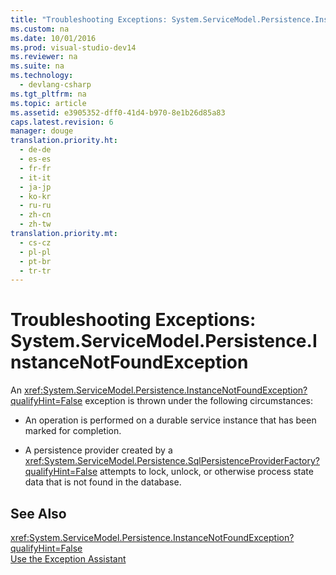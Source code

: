```yaml
---
title: "Troubleshooting Exceptions: System.ServiceModel.Persistence.InstanceNotFoundException"
ms.custom: na
ms.date: 10/01/2016
ms.prod: visual-studio-dev14
ms.reviewer: na
ms.suite: na
ms.technology: 
  - devlang-csharp
ms.tgt_pltfrm: na
ms.topic: article
ms.assetid: e3905352-dff0-41d4-b970-8e1b26d85a83
caps.latest.revision: 6
manager: douge
translation.priority.ht: 
  - de-de
  - es-es
  - fr-fr
  - it-it
  - ja-jp
  - ko-kr
  - ru-ru
  - zh-cn
  - zh-tw
translation.priority.mt: 
  - cs-cz
  - pl-pl
  - pt-br
  - tr-tr
---
```

# Troubleshooting Exceptions: System.ServiceModel.Persistence.InstanceNotFoundException
An <xref:System.ServiceModel.Persistence.InstanceNotFoundException?qualifyHint=False> exception is thrown under the following circumstances:  
  
-   An operation is performed on a durable service instance that has been marked for completion.  
  
-   A persistence provider created by a <xref:System.ServiceModel.Persistence.SqlPersistenceProviderFactory?qualifyHint=False> attempts to lock, unlock, or otherwise process state data that is not found in the database.  
  
## See Also  
 <xref:System.ServiceModel.Persistence.InstanceNotFoundException?qualifyHint=False>   
 [Use the Exception Assistant](../Topic/How%20to:%20Use%20the%20Exception%20Assistant.md)